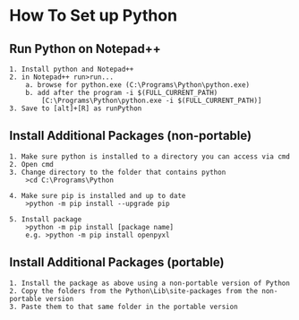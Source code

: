 # How To Set up Python
## Run Python on Notepad++
	1. Install python and Notepad++
	2. in Notepad++ run>run... 
		a. browse for python.exe (C:\Programs\Python\python.exe)
		b. add after the program -i $(FULL_CURRENT_PATH)
			[C:\Programs\Python\python.exe -i $(FULL_CURRENT_PATH)]
   	3. Save to [alt]+[R] as runPython
	
	
## Install Additional Packages (non-portable)
	1. Make sure python is installed to a directory you can access via cmd
	2. Open cmd
	3. Change directory to the folder that contains python
		>cd C:\Programs\Python
		
	4. Make sure pip is installed and up to date
		>python -m pip install --upgrade pip
		
	5. Install package
		>python -m pip install [package name]
		e.g. >python -m pip install openpyxl


## Install Additional Packages (portable)
	1. Install the package as above using a non-portable version of Python
	2. Copy the folders from the Python\Lib\site-packages from the non-portable version
	3. Paste them to that same folder in the portable version
